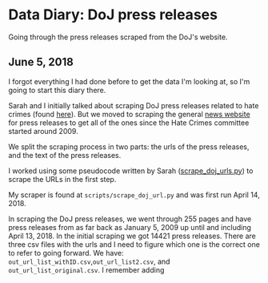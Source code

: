 # Data Diary: DoJ press releases

Going through the press releases scraped from the DoJ's website. 

## June 5, 2018

I forgot everything I had done before to get the data I'm looking at, so I'm going to start this diary there. 

Sarah and I initially talked about scraping DoJ press releases related to hate crimes (found [here](https://www.justice.gov/crt/press-releases)). But we moved to scraping the general [news website](https://www.justice.gov/news) for press releases to get all of the ones since the Hate Crimes committee started around 2009. 

We split the scraping process in two parts: the urls of the press releases, and the text of the press releases.

I worked using some pseudocode written by Sarah ([scrape_doj_urls.py](https://gist.github.com/sarahcnyt/cd771c5c012e26f9df77821811087458)) to scrape the URLs in the first step.

My scraper is found at `scripts/scrape_doj_url.py` and was first run April 14, 2018.

In scraping the DoJ press releases, we went through 255 pages and have press releases from as far back as January 5, 2009 up until and including April 13, 2018. In the initial scraping we got 14421 press releases. There are three csv files with the urls and I need to figure which one is the correct one to refer to going forward. We have: `out_url_list_withID.csv`,`out_url_list2.csv`, and `out_url_list_original.csv`. I remember adding 
